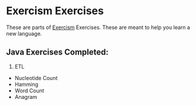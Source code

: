# Exercism Exercises
These are parts of [Exercism](http://exercism.io/) Exercises. These are meant to help you learn a new language.

## Java Exercises Completed:
1. ETL
* Nucleotide Count
* Hamming
* Word Count
* Anagram
